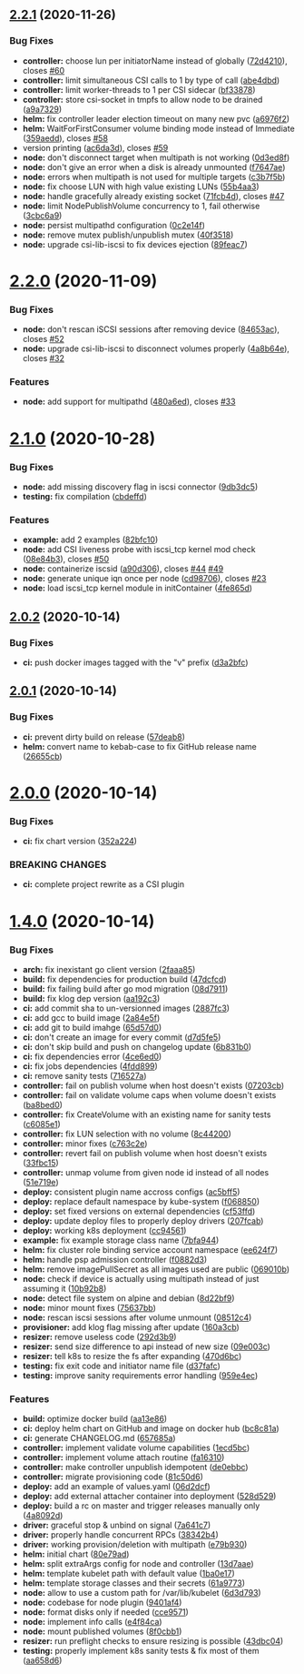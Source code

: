 ## [2.2.1](https://gitlab.enix.io/products/stx/dothill-provisioner/compare/v2.2.0...v2.2.1) (2020-11-26)


### Bug Fixes

* **controller:** choose lun per initiatorName instead of globally ([72d4210](https://gitlab.enix.io/products/stx/dothill-provisioner/commit/72d4210a334ffb4ccd50da4be95353ccc2d9068b)), closes [#60](https://gitlab.enix.io/products/stx/dothill-provisioner/issues/60)
* **controller:** limit simultaneous CSI calls to 1 by type of call ([abe4dbd](https://gitlab.enix.io/products/stx/dothill-provisioner/commit/abe4dbd723131107e7874292a658845539993bf5))
* **controller:** limit worker-threads to 1 per CSI sidecar ([bf33878](https://gitlab.enix.io/products/stx/dothill-provisioner/commit/bf33878712f8d1624987ba164aad4edbbe616217))
* **controller:** store csi-socket in tmpfs to allow node to be drained ([a9a7329](https://gitlab.enix.io/products/stx/dothill-provisioner/commit/a9a7329f0e5fca4352bd056bc32e36de501eebd1))
* **helm:** fix controller leader election timeout on many new pvc ([a6976f2](https://gitlab.enix.io/products/stx/dothill-provisioner/commit/a6976f2907a02036b8d3ac237de30b214e7dccf8))
* **helm:** WaitForFirstConsumer volume binding mode instead of Immediate ([359aedd](https://gitlab.enix.io/products/stx/dothill-provisioner/commit/359aeddaa33468aec0771d8efbeef8acbe7dfa8d)), closes [#58](https://gitlab.enix.io/products/stx/dothill-provisioner/issues/58)
* version printing ([ac6da3d](https://gitlab.enix.io/products/stx/dothill-provisioner/commit/ac6da3d50f2aada01edeef3ca040b02885a21f22)), closes [#59](https://gitlab.enix.io/products/stx/dothill-provisioner/issues/59)
* **node:** don't disconnect target when multipath is not working ([0d3ed8f](https://gitlab.enix.io/products/stx/dothill-provisioner/commit/0d3ed8f79b3a4b1902167d9a4f8793ee25b604e0))
* **node:** don't give an error when a disk is already unmounted ([f7647ae](https://gitlab.enix.io/products/stx/dothill-provisioner/commit/f7647aec557bfe02a2b8a4b23ae4cfcf9b300cbf))
* **node:** errors when multipath is not used for multiple targets ([c3b7f5b](https://gitlab.enix.io/products/stx/dothill-provisioner/commit/c3b7f5ba2c0d7c7d61272bb8cb60d9d16a19ae6b))
* **node:** fix choose LUN with high value existing LUNs ([55b4aa3](https://gitlab.enix.io/products/stx/dothill-provisioner/commit/55b4aa3159d5ee9502d564ce061d942b44da52f6))
* **node:** handle gracefully already existing socket ([71fcb4d](https://gitlab.enix.io/products/stx/dothill-provisioner/commit/71fcb4d36119a68387e71f7ce84be511796c13ee)), closes [#47](https://gitlab.enix.io/products/stx/dothill-provisioner/issues/47)
* **node:** limit NodePublishVolume concurrency to 1, fail otherwise ([3cbc6a9](https://gitlab.enix.io/products/stx/dothill-provisioner/commit/3cbc6a9e91d05aa71e98bb80f564830c4137cdf5))
* **node:** persist multipathd configuration ([0c2e14f](https://gitlab.enix.io/products/stx/dothill-provisioner/commit/0c2e14fa54d6fe18890b977ef4a456bb29c86981))
* **node:** remove mutex publish/unpublish mutex ([40f3518](https://gitlab.enix.io/products/stx/dothill-provisioner/commit/40f3518ebee2892180751b93790ee66a72573024))
* **node:** upgrade csi-lib-iscsi to fix devices ejection ([89feac7](https://gitlab.enix.io/products/stx/dothill-provisioner/commit/89feac7f7039e4541a0bd2543a2a41a91b3c1c93))

# [2.2.0](https://gitlab.enix.io/products/stx/dothill-provisioner/compare/v2.1.0...v2.2.0) (2020-11-09)


### Bug Fixes

* **node:** don't rescan iSCSI sessions after removing device ([84653ac](https://gitlab.enix.io/products/stx/dothill-provisioner/commit/84653ac8746a59af046910e7f63ca1881b9c20df)), closes [#52](https://gitlab.enix.io/products/stx/dothill-provisioner/issues/52)
* **node:** upgrade csi-lib-iscsi to disconnect volumes properly ([4a8b64e](https://gitlab.enix.io/products/stx/dothill-provisioner/commit/4a8b64ea4e977e21372c49c56a37a42c854639d9)), closes [#32](https://gitlab.enix.io/products/stx/dothill-provisioner/issues/32)


### Features

* **node:** add support for multipathd ([480a6ed](https://gitlab.enix.io/products/stx/dothill-provisioner/commit/480a6ed54b8afacf82f5ac4c9d2419e5701454a2)), closes [#33](https://gitlab.enix.io/products/stx/dothill-provisioner/issues/33)

# [2.1.0](https://gitlab.enix.io/products/stx/dothill-provisioner/compare/v2.0.2...v2.1.0) (2020-10-28)


### Bug Fixes

* **node:** add missing discovery flag in iscsi connector ([9db3dc5](https://gitlab.enix.io/products/stx/dothill-provisioner/commit/9db3dc50d93ce9be42da4f0aa3d0dade5189e0a7))
* **testing:** fix compilation ([cbdeffd](https://gitlab.enix.io/products/stx/dothill-provisioner/commit/cbdeffde1fdffb08e21abc49e8c5baca2abd3c25))


### Features

* **example:** add 2 examples ([82bfc10](https://gitlab.enix.io/products/stx/dothill-provisioner/commit/82bfc10becc3813b6887438c5858268eac0dff7d))
* **node:** add CSI liveness probe with iscsi_tcp kernel mod check ([08e84b3](https://gitlab.enix.io/products/stx/dothill-provisioner/commit/08e84b30781b4fe41e8b25ec0a706397e65446d3)), closes [#50](https://gitlab.enix.io/products/stx/dothill-provisioner/issues/50)
* **node:** containerize iscsid  ([a90d306](https://gitlab.enix.io/products/stx/dothill-provisioner/commit/a90d306b239e26838bf957e6eb72b9e0ca6e8372)), closes [#44](https://gitlab.enix.io/products/stx/dothill-provisioner/issues/44) [#49](https://gitlab.enix.io/products/stx/dothill-provisioner/issues/49)
* **node:** generate unique iqn once per node ([cd98706](https://gitlab.enix.io/products/stx/dothill-provisioner/commit/cd987064003d112c6253061aadc5634a721a88ea)), closes [#23](https://gitlab.enix.io/products/stx/dothill-provisioner/issues/23)
* **node:** load iscsi_tcp kernel module in initContainer ([4fe865d](https://gitlab.enix.io/products/stx/dothill-provisioner/commit/4fe865d143d3721ad198e848b9279e4a5aafc634))

## [2.0.2](https://gitlab.enix.io/products/stx/dothill-provisioner/compare/v2.0.1...v2.0.2) (2020-10-14)


### Bug Fixes

* **ci:** push docker images tagged with the "v" prefix ([d3a2bfc](https://gitlab.enix.io/products/stx/dothill-provisioner/commit/d3a2bfcc92de000b7033836944bb073661b1ad06))

## [2.0.1](https://gitlab.enix.io/products/stx/dothill-provisioner/compare/v2.0.0...v2.0.1) (2020-10-14)


### Bug Fixes

* **ci:** prevent dirty build on release ([57deab8](https://gitlab.enix.io/products/stx/dothill-provisioner/commit/57deab8f9ebaaaf9c811ea3e786cc52c6fa9d702))
* **helm:** convert name to kebab-case to fix GitHub release name ([26655cb](https://gitlab.enix.io/products/stx/dothill-provisioner/commit/26655cb73d493b5ef4e99b4d4507cb5a413da62f))

# [2.0.0](https://gitlab.enix.io/products/stx/dothill-provisioner/compare/v1.4.0...v2.0.0) (2020-10-14)


### Bug Fixes

* **ci:** fix chart version ([352a224](https://gitlab.enix.io/products/stx/dothill-provisioner/commit/352a22410c8bb8a1e1f6005d1559d5094792d7d7))


### BREAKING CHANGES

* **ci:** complete project rewrite as a CSI plugin

# [1.4.0](https://gitlab.enix.io/products/stx/dothill-provisioner/compare/v1.3.0...v1.4.0) (2020-10-14)


### Bug Fixes

* **arch:** fix inexistant go client version ([2faaa85](https://gitlab.enix.io/products/stx/dothill-provisioner/commit/2faaa85adf0efdd84c544b5585e9907355b821e2))
* **build:** fix dependencies for production build ([47dcfcd](https://gitlab.enix.io/products/stx/dothill-provisioner/commit/47dcfcda74191b2ef7c6c337db23346adb8823c5))
* **build:** fix failing build after go mod migration ([08d7911](https://gitlab.enix.io/products/stx/dothill-provisioner/commit/08d79115e1b71267cb5fe426dcfc6f582ad3ea4b))
* **build:** fix klog dep version ([aa192c3](https://gitlab.enix.io/products/stx/dothill-provisioner/commit/aa192c37469d53a28ac7b8a12060e520040660a9))
* **ci:** add commit sha  to un-versionned images ([2887fc3](https://gitlab.enix.io/products/stx/dothill-provisioner/commit/2887fc3441ef9a51803fe589c6f6ce3d7e233a37))
* **ci:** add gcc to build image ([2a84e5f](https://gitlab.enix.io/products/stx/dothill-provisioner/commit/2a84e5ffe741690158e41745ef7bbea6d73d71f8))
* **ci:** add git to build imahge ([65d57d0](https://gitlab.enix.io/products/stx/dothill-provisioner/commit/65d57d0912e1594017d920f9f9e4bd97f1879fb5))
* **ci:** don't create an image for every commit ([d7d5fe5](https://gitlab.enix.io/products/stx/dothill-provisioner/commit/d7d5fe5903c57db329d9e25de1a3fc195396a8b1))
* **ci:** don't skip build and push on changelog update ([6b831b0](https://gitlab.enix.io/products/stx/dothill-provisioner/commit/6b831b0c705d3447b9f8664eb936876ef28ffd02))
* **ci:** fix dependencies error ([4ce6ed0](https://gitlab.enix.io/products/stx/dothill-provisioner/commit/4ce6ed0b2e0dbe716d40789f045fcef7caf69909))
* **ci:** fix jobs dependencies ([4fdd899](https://gitlab.enix.io/products/stx/dothill-provisioner/commit/4fdd899fa6ab0177e79ab5e5f18ed914fca0489c))
* **ci:** remove sanity tests ([716527a](https://gitlab.enix.io/products/stx/dothill-provisioner/commit/716527ae01c588a9ff0a4a7c76872b7b4a79798b))
* **controller:** fail on publish volume when host doesn't exists ([07203cb](https://gitlab.enix.io/products/stx/dothill-provisioner/commit/07203cbc9d1b64f41246c7e160bf3cbeedeba3f8))
* **controller:** fail on validate volume caps when volume doesn't exists ([ba8bed0](https://gitlab.enix.io/products/stx/dothill-provisioner/commit/ba8bed01cb54553ca2a5b878efb9330ee3f49714))
* **controller:** fix CreateVolume with an existing name for sanity tests ([c6085e1](https://gitlab.enix.io/products/stx/dothill-provisioner/commit/c6085e13eef771733f913667116f5ff68b62d26e))
* **controller:** fix LUN selection with no volume ([8c44200](https://gitlab.enix.io/products/stx/dothill-provisioner/commit/8c442002202a4d39e9097739fd3972ac8da8397e))
* **controller:** minor fixes ([c763c2e](https://gitlab.enix.io/products/stx/dothill-provisioner/commit/c763c2ee1de4c93e8e10b59132410c15c7584c80))
* **controller:** revert fail on publish volume when host doesn't exists ([33fbc15](https://gitlab.enix.io/products/stx/dothill-provisioner/commit/33fbc15e8db4eda1b5038722df7ad926165750d6))
* **controller:** unmap volume from given node id instead of all nodes ([51e719e](https://gitlab.enix.io/products/stx/dothill-provisioner/commit/51e719ea50a9c6de47a3c1fb0c7101ca8918f8f8))
* **deploy:** consistent plugin name accross configs ([ac5bff5](https://gitlab.enix.io/products/stx/dothill-provisioner/commit/ac5bff51be0974136800c72a4ee44dd59ac5a495))
* **deploy:** replace default namespace by kube-system ([f068850](https://gitlab.enix.io/products/stx/dothill-provisioner/commit/f068850cf0fc3b18fbf2d7808fd88c9a23ec245e))
* **deploy:** set fixed versions on external dependencies ([cf53ffd](https://gitlab.enix.io/products/stx/dothill-provisioner/commit/cf53ffdcec5bc5b667cc92073c1e88c29174b360))
* **deploy:** update deploy files to properly deploy drivers ([207fcab](https://gitlab.enix.io/products/stx/dothill-provisioner/commit/207fcabd181309630c3928f222a49a9e0fc0c2ba))
* **deploy:** working k8s deployment ([cc94561](https://gitlab.enix.io/products/stx/dothill-provisioner/commit/cc945616d025a734211bde6961e1e456b435613e))
* **example:** fix example storage class name ([7bfa944](https://gitlab.enix.io/products/stx/dothill-provisioner/commit/7bfa94451186ecb76f2e9d83469652e07133eb93))
* **helm:** fix cluster role binding service account namespace ([ee624f7](https://gitlab.enix.io/products/stx/dothill-provisioner/commit/ee624f70007cae527fb8c01177fc679ab6ca1559))
* **helm:** handle psp admission controller ([f0882d3](https://gitlab.enix.io/products/stx/dothill-provisioner/commit/f0882d3b76a2f64e446b600abf818d1355486ad8))
* **helm:** remove imagePullSecret as all images used are public ([069010b](https://gitlab.enix.io/products/stx/dothill-provisioner/commit/069010b97dbb8b3841c22a51fa582f8d3d33636a))
* **node:** check if device is actually using multipath instead of just assuming it ([10b92b8](https://gitlab.enix.io/products/stx/dothill-provisioner/commit/10b92b8292220a138e5b23e22728e6c9894d8c1b))
* **node:** detect file system on alpine and debian ([8d22bf9](https://gitlab.enix.io/products/stx/dothill-provisioner/commit/8d22bf9f728255e227e19eb3791586bafc8a6aaa))
* **node:** minor mount fixes ([75637bb](https://gitlab.enix.io/products/stx/dothill-provisioner/commit/75637bb77a74d896be1e166ed2a3e8cb4568bb63))
* **node:** rescan iscsi sessions after volume unmount ([08512c4](https://gitlab.enix.io/products/stx/dothill-provisioner/commit/08512c4a3b810d1eaf232ba6fe22e940957c6227))
* **provisioner:** add klog flag missing after update ([160a3cb](https://gitlab.enix.io/products/stx/dothill-provisioner/commit/160a3cb2fb0a0bc6a27a8b22d14635c9bfd6770e))
* **resizer:** remove useless code ([292d3b9](https://gitlab.enix.io/products/stx/dothill-provisioner/commit/292d3b922c55a8bfcf8ad0b28d4eff0d89167cf3))
* **resizer:** send size difference to api instead of new size ([09e003c](https://gitlab.enix.io/products/stx/dothill-provisioner/commit/09e003c7390aee9129ef68cc506b16f9a7d74bc3))
* **resizer:** tell k8s to resize the fs after expanding ([470d6bc](https://gitlab.enix.io/products/stx/dothill-provisioner/commit/470d6bca981b410267bc400187ff36441ec058d6))
* **testing:** fix exit code and initiator name file ([d37fafc](https://gitlab.enix.io/products/stx/dothill-provisioner/commit/d37fafcca4833dc0ce062022730a22991f412709))
* **testing:** improve sanity requirements error handling ([959e4ec](https://gitlab.enix.io/products/stx/dothill-provisioner/commit/959e4ec07b5ead410f23d27f903057efa30d7a77))


### Features

* **build:** optimize docker build ([aa13e86](https://gitlab.enix.io/products/stx/dothill-provisioner/commit/aa13e8654157bd90a5dbec705c6fa3267f9e2197))
* **ci:** deploy helm chart on GitHub and image on docker hub ([bc8c81a](https://gitlab.enix.io/products/stx/dothill-provisioner/commit/bc8c81a6f55cedbf6e862223e8058b3c5a4a30dd))
* **ci:** generate CHANGELOG.md ([657685a](https://gitlab.enix.io/products/stx/dothill-provisioner/commit/657685a9d1d696469009a898b671f18ce71bb5d5))
* **controller:** implement validate volume capabilities ([1ecd5bc](https://gitlab.enix.io/products/stx/dothill-provisioner/commit/1ecd5bc87480212572877af24cb39328d65a86f7))
* **controller:** implement volume attach routine ([fa16310](https://gitlab.enix.io/products/stx/dothill-provisioner/commit/fa16310d45d63ffdb3d791c1041c0aeabbf1e9ae))
* **controller:** make controller unpublish idempotent ([de0ebbc](https://gitlab.enix.io/products/stx/dothill-provisioner/commit/de0ebbc99e01f032778250b5b95a7305eb401d45))
* **controller:** migrate provisioning code ([81c50d6](https://gitlab.enix.io/products/stx/dothill-provisioner/commit/81c50d6c4283bd145fe0c3145c2ce1968808980e))
* **deploy:** add an example of values.yaml ([06d2dcf](https://gitlab.enix.io/products/stx/dothill-provisioner/commit/06d2dcf11ec1b0b856c20a4b0d87ae6dd345a683))
* **deploy:** add external attacher container into deployment ([528d529](https://gitlab.enix.io/products/stx/dothill-provisioner/commit/528d529b4288290f638b4d67b08f677bf1df344f))
* **deploy:** build a rc on master and trigger releases manually only ([4a8092d](https://gitlab.enix.io/products/stx/dothill-provisioner/commit/4a8092dbd665a2b5294421a7b52c8bb2ae1e0d97))
* **driver:** graceful stop & unbind on signal ([7a641c7](https://gitlab.enix.io/products/stx/dothill-provisioner/commit/7a641c754f2ca923c1e3843e3c826ef56898d4eb))
* **driver:** properly handle concurrent RPCs ([38342b4](https://gitlab.enix.io/products/stx/dothill-provisioner/commit/38342b4fcbdba5e1344c994d9884b4cca2d13d1e))
* **driver:** working provision/deletion with multipath ([e79b930](https://gitlab.enix.io/products/stx/dothill-provisioner/commit/e79b930684af507a3fe236e77030987cdd5e110b))
* **helm:** initial chart ([80e79ad](https://gitlab.enix.io/products/stx/dothill-provisioner/commit/80e79ad2f16692e1bb7486407cac5a5e6e7099e4))
* **helm:** split extraArgs config for node and controller ([13d7aae](https://gitlab.enix.io/products/stx/dothill-provisioner/commit/13d7aaeb3edcf02e7742ba845c3e2e546a647189))
* **helm:** template kubelet path with default value ([1ba0e17](https://gitlab.enix.io/products/stx/dothill-provisioner/commit/1ba0e178a2d8bc2c0ffc51f797269e03a2c6867b))
* **helm:** template storage classes and their secrets ([61a9773](https://gitlab.enix.io/products/stx/dothill-provisioner/commit/61a9773028b52cefd6bdf5420367ede3b0199840))
* **node:** allow to use a custom path for /var/lib/kubelet ([6d3d793](https://gitlab.enix.io/products/stx/dothill-provisioner/commit/6d3d7934322113efd2ec021ab50370ca668ddf07))
* **node:** codebase for node plugin ([9401af4](https://gitlab.enix.io/products/stx/dothill-provisioner/commit/9401af47dbb3bd7025b4ad69d41687fc8fc84d36))
* **node:** format disks only if needed ([cce9571](https://gitlab.enix.io/products/stx/dothill-provisioner/commit/cce9571edf81ec60298863a6b6cd80aa76c111f7))
* **node:** implement info calls ([e4f84ca](https://gitlab.enix.io/products/stx/dothill-provisioner/commit/e4f84ca783b923a239ba98d390b659f0c1f28d87))
* **node:** mount published volumes ([8f0cbb1](https://gitlab.enix.io/products/stx/dothill-provisioner/commit/8f0cbb12dbd9ed3610ebb51ef05bf01bd1904d4c))
* **resizer:** run preflight checks to ensure resizing is possible ([43dbc04](https://gitlab.enix.io/products/stx/dothill-provisioner/commit/43dbc045f8ea634090198e8274d667073952a684))
* **testing:** properly implement k8s sanity tests & fix most of them ([aa658d6](https://gitlab.enix.io/products/stx/dothill-provisioner/commit/aa658d642eee3a94c2c2f8caef654b7941e2f134))

